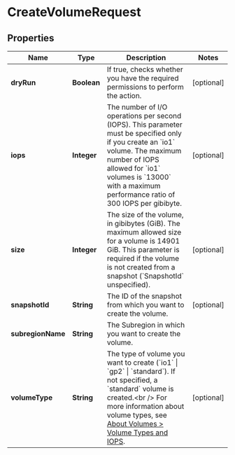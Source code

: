 

# CreateVolumeRequest


## Properties

| Name | Type | Description | Notes |
|------------ | ------------- | ------------- | -------------|
|**dryRun** | **Boolean** | If true, checks whether you have the required permissions to perform the action. |  [optional] |
|**iops** | **Integer** | The number of I/O operations per second (IOPS). This parameter must be specified only if you create an &#x60;io1&#x60; volume. The maximum number of IOPS allowed for &#x60;io1&#x60; volumes is &#x60;13000&#x60; with a maximum performance ratio of 300 IOPS per gibibyte. |  [optional] |
|**size** | **Integer** | The size of the volume, in gibibytes (GiB). The maximum allowed size for a volume is 14901 GiB. This parameter is required if the volume is not created from a snapshot (&#x60;SnapshotId&#x60; unspecified). |  [optional] |
|**snapshotId** | **String** | The ID of the snapshot from which you want to create the volume. |  [optional] |
|**subregionName** | **String** | The Subregion in which you want to create the volume. |  |
|**volumeType** | **String** | The type of volume you want to create (&#x60;io1&#x60; \\| &#x60;gp2&#x60; \\| &#x60;standard&#x60;). If not specified, a &#x60;standard&#x60; volume is created.&lt;br /&gt; For more information about volume types, see [About Volumes &gt; Volume Types and IOPS](https://docs.outscale.com/en/userguide/About-Volumes.html#_volume_types_and_iops). |  [optional] |



